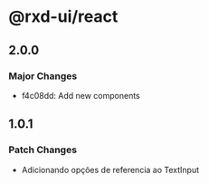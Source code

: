 # @rxd-ui/react

## 2.0.0

### Major Changes

- f4c08dd: Add new components

## 1.0.1

### Patch Changes

- Adicionando opções de referencia ao TextInput

